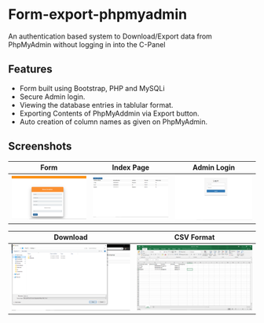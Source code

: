 # Form-export-phpmyadmin
An authentication based system to Download/Export data from PhpMyAdmin without logging in into the C-Panel 

## Features 

- Form built using Bootstrap, PHP and MySQLi
- Secure Admin login.
- Viewing the database entries in tablular format.
- Exporting Contents of PhpMyAddmin via Export button.
- Auto creation of column names as given on PhpMyAdmin.


## Screenshots

| Form | Index Page | Admin Login |
| -------|--------------|-----------------|
| <img src="./screenshots/form.png" width="300"> | <img src="./screenshots/index.png" width="300"> | <img src="./screenshots/login.png" width="300"> |

| Download | CSV Format | 
| ---------------|------------------|
| <img src="./screenshots/download.png" width="300"> | <img src="./screenshots/csv_format.png" width="300"> | 



